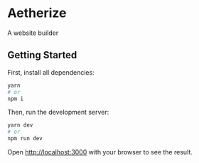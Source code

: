 # Aetherize

A website builder

## Getting Started

First, install all dependencies:

```sh
yarn
# or
npm i
```

Then, run the development server:

```sh
yarn dev
# or
npm run dev
```

Open [http://localhost:3000](http://localhost:3000) with your browser to see the result.
